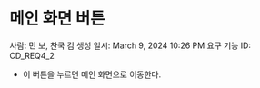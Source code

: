 # 메인 화면 버튼

사람: 민 보, 찬국 김
생성 일시: March 9, 2024 10:26 PM
요구 기능 ID: CD_REQ4_2

- 이 버튼을 누르면 메인 화면으로 이동한다.